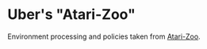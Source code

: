 # Uber's "Atari-Zoo"

Environment processing and policies taken from [Atari-Zoo](https://github.com/uber-research/atari-model-zoo).